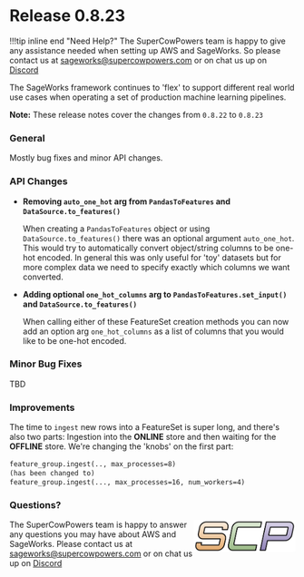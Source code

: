 # Release 0.8.23

!!!tip inline end "Need Help?"
    The SuperCowPowers team is happy to give any assistance needed when setting up AWS and SageWorks. So please contact us at [sageworks@supercowpowers.com](mailto:sageworks@supercowpowers.com) or on chat us up on [Discord](https://discord.gg/WHAJuz8sw8) 

The SageWorks framework continues to 'flex' to support different real world use cases when operating a set of production machine learning pipelines.

**Note:** These release notes cover the changes from `0.8.22` to `0.8.23`


### General
Mostly bug fixes and minor API changes.

### API Changes

- **Removing `auto_one_hot` arg from `PandasToFeatures` and `DataSource.to_features()`**
    
    When creating a `PandasToFeatures` object or using `DataSource.to_features()` there was an optional argument `auto_one_hot`. This would try to automatically convert object/string columns to be one-hot encoded. In general this was only useful for 'toy' datasets but for more complex data we need to specify exactly which columns we want converted.
  
- **Adding optional `one_hot_columns` arg to `PandasToFeatures.set_input()` and `DataSource.to_features()`**  
    
    When calling either of these FeatureSet creation methods you can now add an option arg `one_hot_columns` as a list of columns that you would like to be one-hot encoded.
	
### Minor Bug Fixes
TBD
 
### Improvements
The time to `ingest` new rows into a FeatureSet is super long, and there's also two parts: Ingestion into the **ONLINE** store and then waiting for the **OFFLINE** store. We're changing the 'knobs' on the first part:

```
feature_group.ingest(.., max_processes=8)
(has been changed to)
feature_group.ingest(..., max_processes=16, num_workers=4)
```

### Questions?
<img align="right" src="../../images/scp.png" width="180">

The SuperCowPowers team is happy to answer any questions you may have about AWS and SageWorks. Please contact us at [sageworks@supercowpowers.com](mailto:sageworks@supercowpowers.com) or on chat us up on [Discord](https://discord.gg/WHAJuz8sw8) 


